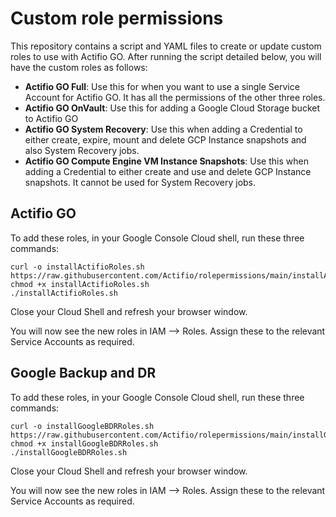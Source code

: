 # Custom role permissions
This repository contains a script and YAML files to create or update custom roles to use with Actifio GO. After running the script detailed below, you will have the  custom roles as follows:

* **Actifio GO Full**: Use this for when you want to use a single Service Account for Actifio GO.  It has all the permissions of the other three roles.
* **Actifio GO OnVault**: Use this for adding a Google Cloud Storage bucket to Actifio GO
* **Actifio GO System Recovery**: Use this when adding a Credential to either create, expire, mount and delete GCP Instance snapshots and also System Recovery jobs.
* **Actifio GO Compute Engine VM Instance Snapshots**: Use this when adding a Credential to either create and use and delete GCP Instance snapshots.  It cannot be used for System Recovery jobs.  

## Actifio GO

To add these roles, in your Google Console Cloud shell, run these three commands:

```
curl -o installActifioRoles.sh https://raw.githubusercontent.com/Actifio/rolepermissions/main/installActifioRoles.sh
chmod +x installActifioRoles.sh
./installActifioRoles.sh
```
Close your Cloud Shell and refresh your browser window.

You will now see the new roles in IAM --> Roles.   Assign these to the relevant Service Accounts as required.

## Google Backup and DR

To add these roles, in your Google Console Cloud shell, run these three commands:

```
curl -o installGoogleBDRRoles.sh https://raw.githubusercontent.com/Actifio/rolepermissions/main/installGoogleBDRRoles.sh
chmod +x installGoogleBDRRoles.sh
./installGoogleBDRRoles.sh
```
Close your Cloud Shell and refresh your browser window.

You will now see the new roles in IAM --> Roles.   Assign these to the relevant Service Accounts as required.

